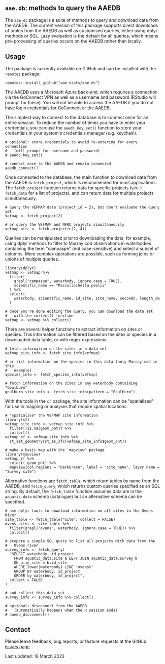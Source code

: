 ## `aae.db`: methods to query the AAEDB

The `aae.db` package is a suite of methods to query and download data from the AAEDB. The current version of this package supports direct downloads of tables from the AAEDB as well as customised queries, either using dplyr methods or SQL. Lazy evaluation is the default for all queries, which means pre-processing of queries occurs on the AAEDB rather than locally.


## Usage

The package is currently available on GitHub and can be installed with the `remotes` package:

```
remotes::install_github("aae-stats/aae.db")
```


The AAEDB uses a Microsoft Azure back-end, which requires a connection via the GoConnect VPN as well as a username and password (RStudio will prompt for these). You will not be able to access the AAEDB if you do not have login credentials for GoConnect or the AAEDB.

The simplest way to connect to the database is to connect once for an entire session. To reduce the number of times you have to enter your credentials, you can use the `aaedb_key_set()` function to store your credentials in your system's credentials manager (e.g. keychain).

```
# optional: store credentials to avoid re-entering for every connection
#   (will prompt for username and password)
# aaedb_key_set()

# connect once to the AAEDB and remain connected
aaedb_connect()
```


Once connected to the database, the main function to download data from the AAEDB is `fetch_project`, which is recommended for most applications. The `fetch_project` function returns data for specific projects (see `?fetch_data` for a list of projects), and can return data for multiple projects simultaneously.

```
# query the VEFMAP data (project_id = 2), but don't evaluate the query yet
vefmap <- fetch_project(2)

# or query the VEFMAP and NFRC projects simultaneously
vefmap_nfrc <- fetch_project(c(2, 4))
```


Queries can be manipulated prior to downloading the data, for example, using dplyr methods to filter to Murray cod observations in waterbodies containing the term "campaspe" (not case-sensitive) and select a subset of columns. More complex operations are possible, such as forming joins or unions of multiple queries.

```
library(dplyr)
vefmap <- vefmap %>%
  filter(
    grepl("campaspe", waterbody, ignore.case = TRUE),
    scientific_name == "Maccullochella peelii"
  ) %>%
  select(
    waterbody, scientific_name, id_site, site_name, seconds, length_cm
  )
  
# once you're done editing the query, you can download the data set
#   with the collect() function
vefmap <- vefmap %>% collect()
```


There are several helper functions to extract information on sites or species. This information can be filtered based on the sites or species in a downloaded data table, or with regex expressions.

```
# fetch information on the sites in a data set
vefmap_site_info <- fetch_site_info(vefmap)

# or list information on the species in this data (only Murray cod in this
#   example)
species_info <- fetch_species_info(vefmap)

# fetch information on the sites in any waterbody containing "Goulburn" 
goulburn_site_info <- fetch_site_info(pattern = "Goulburn")
```


With the tools in the `sf` package, the site information can be "spatialised" for use in mapping or analyses that require spatial locations.

```
# "spatialise" the VEFMAP site information
library(sf)
vefmap_site_info <- vefmap_site_info %>%
  filter(!is.na(geom_pnt)) %>%
  collect()
vefmap_sf <- vefmap_site_info %>%
  st_set_geometry(st_as_sfc(vefmap_site_info$geom_pnt))
  
# make a basic map with the `mapview` package
library(mapview)
vefmap_sf %>%
  select(-geom_pnt) %>%
  mapview(col.regions = "DarkGreen", label = "site_name", layer.name = "Survey site")
```


Alternative functions are `fetch_table`, which return tables by name from the AAEDB, and `fetch_query`, which returns custom queries specified as an SQL string. By default, the `fetch_table` function assumes data are in the `aquatic.data` schema (catalogue) but an alternative schema can be specified.

```
# use dplyr tools to download information on all sites in the Ovens River
site_table <- fetch_table("site", collect = FALSE)
ovens_sites <- site_table %>%
  filter(grepl("ovens", waterbody, ignore.case = TRUE)) %>%
  collect()

# prepare a simple SQL query to list all projects with data from the
#   Ovens river
survey_info <- fetch_query(
  "SELECT waterbody, id_project
    FROM aquatic_data.site a LEFT JOIN aquatic_data.survey b
    ON a.id_site = b.id_site
    WHERE lower(waterbody) LIKE 'ovens%'
    GROUP BY waterbody, id_project
    ORDER by waterbody, id_project",
  collect = FALSE
)

# and collect this data set
survey_info <- survey_info %>% collect()

# optional: disconnect from the AAEDB
#   (automatically happens when the R session ends)
# aaedb_disconnect()
```


## Contact

Please leave feedback, bug reports, or feature requests at the GitHub [issues page](https://github.com/aae-stats/aae.db/issues).

Last updated: 16 March 2023 

